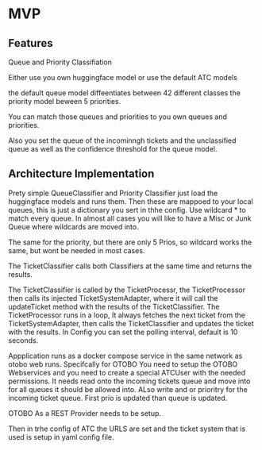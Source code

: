 # MVP

## Features

Queue and Priority Classifiation

Either use you own huggingface model or use the default ATC models

the default queue model diffeentiates between 42 different classes
the priority model beween 5 priorities.

You can match those queues and priorities to you own queues and priorities.

Also you set the queue of the incominngh tickets and the unclassified queue as well as the confidence threshold for the queue model.

## Architecture Implementation

Prety simple QueueClassifier and Priority Classifier just load the huggingface models and runs them.
Then these are mappoed to your local queues, this is just a dictionary you sert in thhe config. Use wildcard * to match
every queue. In almost all cases you will like to have a Misc or Junk Queue where wildcards are moved into.



The same for the priority, but there are only 5 Prios, so wildcard works the same, but wont be needed in most cases.

The TicketClassifier calls both Classifiers at the same time and returns the results.

The TicketClassifier is called by the TicketProcessr, the TicketProcessor then calls its injected TicketSystemAdapter, where it will
call the updateTicket method with the results of the TicketClassifier. The TicketProcessor runs in a loop,
It always fetches the next ticket from the TicketSystemAdapter, then calls the TicketClassifier and updates the ticket with the results.
In Config you can set the polling interval, default is 10 seconds.

Appplication runs as a docker compose service in the same network as otobo web runs.
Specifcally for OTOBO You need to setup the OTOBO Webservices and you need to create a special ATCUser with the needed permissions.
It needs read onto the incoming tickets queue and move into for all queues it should be allowed into. ALso write and or prioritry for the incoming ticket queue.
First prio is updated than queue is updated.

OTOBO As a REST Provider needs to be setup.

Then in trhe config of ATC the URLS are set and the ticket system that is used is setup in yaml config file.



